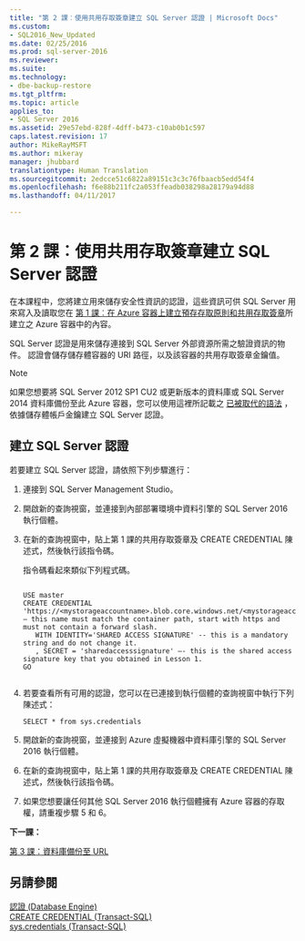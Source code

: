 ```yaml
---
title: "第 2 課︰使用共用存取簽章建立 SQL Server 認證 | Microsoft Docs"
ms.custom:
- SQL2016_New_Updated
ms.date: 02/25/2016
ms.prod: sql-server-2016
ms.reviewer: 
ms.suite: 
ms.technology:
- dbe-backup-restore
ms.tgt_pltfrm: 
ms.topic: article
applies_to:
- SQL Server 2016
ms.assetid: 29e57ebd-828f-4dff-b473-c10ab0b1c597
caps.latest.revision: 17
author: MikeRayMSFT
ms.author: mikeray
manager: jhubbard
translationtype: Human Translation
ms.sourcegitcommit: 2edcce51c6822a89151c3c3c76fbaacb5edd54f4
ms.openlocfilehash: f6e88b211fc2a053ffeadb038298a28179a94d88
ms.lasthandoff: 04/11/2017

---
```

# <a name="lesson-2-create-a-sql-server-credential-using-a-shared-access-signature"></a>第 2 課︰使用共用存取簽章建立 SQL Server 認證
在本課程中，您將建立用來儲存安全性資訊的認證，這些資訊可供 SQL Server 用來寫入及讀取您在 [第 1 課︰在 Azure 容器上建立預存存取原則和共用存取簽章](../relational-databases/lesson-1-create-stored-access-policy-and-shared-access-signature.md)所建立之 Azure 容器中的內容。  
  
SQL Server 認證是用來儲存連接到 SQL Server 外部資源所需之驗證資訊的物件。 認證會儲存儲存體容器的 URI 路徑，以及該容器的共用存取簽章金鑰值。  
  
> [!NOTE]  
> 如果您想要將 SQL Server 2012 SP1 CU2 或更新版本的資料庫或 SQL Server 2014 資料庫備份至此 Azure 容器，您可以使用這裡所記載之 [已被取代的語法](https://technet.microsoft.com/en-US/library/dn435916(v=sql.120).aspx) ，依據儲存體帳戶金鑰建立 SQL Server 認證。  
  
## <a name="create-sql-server-credential"></a>建立 SQL Server 認證  
若要建立 SQL Server 認證，請依照下列步驟進行：  
  
1.  連接到 SQL Server Management Studio。  
  
2.  開啟新的查詢視窗，並連接到內部部署環境中資料引擎的 SQL Server 2016 執行個體。  
  
3.  在新的查詢視窗中，貼上第 1 課的共用存取簽章及 CREATE CREDENTIAL 陳述式，然後執行該指令碼。  
  
    指令碼看起來類似下列程式碼。  
  
    ```Transact-SQL  
  
    USE master  
    CREATE CREDENTIAL 'https://<mystorageaccountname>.blob.core.windows.net/<mystorageaccountcontainername>' – this name must match the container path, start with https and must not contain a forward slash.  
       WITH IDENTITY='SHARED ACCESS SIGNATURE' -- this is a mandatory string and do not change it.   
       , SECRET = 'sharedaccesssignature' –- this is the shared access signature key that you obtained in Lesson 1.   
    GO  
  
    ```  
  
4.  若要查看所有可用的認證，您可以在已連接到執行個體的查詢視窗中執行下列陳述式：  
  
    ```Transact-SQL  
    SELECT * from sys.credentials  
    ```  
  
5.  開啟新的查詢視窗，並連接到 Azure 虛擬機器中資料庫引擎的 SQL Server 2016 執行個體。  
  
6.  在新的查詢視窗中，貼上第 1 課的共用存取簽章及 CREATE CREDENTIAL 陳述式，然後執行該指令碼。  
  
7.  如果您想要讓任何其他 SQL Server 2016 執行個體擁有 Azure 容器的存取權，請重複步驟 5 和 6。  
  
**下一課：**  
  
[第 3 課：資料庫備份至 URL](../relational-databases/lesson-3-database-backup-to-url.md)  
  
## <a name="see-also"></a>另請參閱  
[認證 &#40;Database Engine&#41;](../relational-databases/security/authentication-access/credentials-database-engine.md)  
[CREATE CREDENTIAL &#40;Transact-SQL&#41;](../t-sql/statements/create-credential-transact-sql.md)  
[sys.credentials &#40;Transact-SQL&#41;](../relational-databases/system-catalog-views/sys-credentials-transact-sql.md)  
  


